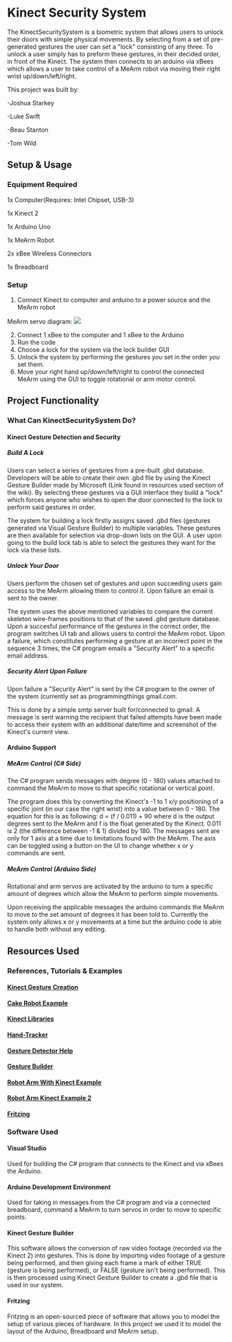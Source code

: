 # Kinect Security System

The KinectSecuritySystem is a biometric system that allows users to unlock their doors with simple physical movements. By selecting from a set of pre-generated gestures the user can set a "lock" consisting of any three. To unlock a user simply has to preform these gestures, in their decided order, in front of the Kinect. The system then connects to an arduino via xBees which allows a user to take control of a MeArm robot via moving their right wrist up/down/left/right.

This project was built by:

-Joshua Starkey

-Luke Swift

-Beau Stanton

-Tom Wild

## Setup & Usage

### Equipment Required

1x Computer(Requires: Intel Chipset, USB-3)

1x Kinect 2

1x Arduino Uno

1x MeArm Robot

2x xBee Wireless Connectors

1x Breadboard

### Setup

1. Connect Kinect to computer and arduino to a power source and the MeArm robot

MeArm servo diagram:
![](http://i.imgur.com/BBcRBLy.jpg)

2. Connect 1 xBee to the computer and 1 xBee to the Arduino
3. Run the code
4. Choose a lock for the system via the lock builder GUI
5. Unlock the system by performing the gestures *you* set in the order *you* set them.
6. Move your right hand up/down/left/right to control the connected MeArm using the GUI to toggle rotational or arm motor control.

## Project Functionality

### What Can KinectSecuritySystem Do?

#### Kinect Gesture Detection and Security
##### Build A Lock

Users can select a series of gestures from a pre-built .gbd database. Developers will be able to create their own .gbd file by using the Kinect Gesture Builder made by Microsoft (Link found in resources used section of the wiki). By selecting these gestures via a GUI interface they build a "lock" which forces anyone who wishes to open the door connected to the lock to perform said gestures in order.

The system for building a lock firstly assigns saved .gbd files (gestures generated via Visual Gesture Builder) to multiple variables. These gestures are then available for selection via drop-down lists on the GUI. A user upon going to the build lock tab is able to select the gestures they want for the lock via these lists.

##### Unlock Your Door

Users perform the chosen set of gestures and upon succeeding users gain access to the MeArm allowing them to control it. Upon failure an email is sent to the owner.

The system uses the above mentioned variables to compare the current skeleton wire-frames positions to that of the saved .gbd gesture database. Upon a succesful performance of the gestures in the correct order, the program switches UI tab and allows users to control the MeArm robot. Upon a failure, which constitutes performing a gesture at an incorrect point in the sequence 3 times, the C# program emails a "Security Alert" to a specific email address.

##### Security Alert Upon Failure

Upon failure a "Security Alert" is sent by the C# program to the owner of the system (currently set as programmingthings
gmail.com.

This is done by a simple smtp server built for/connected to gmail. A message is sent warning the recipient that failed attempts have been made to access their system with an additional date/time and screenshot of the Kinect's current view.

#### Arduino Support
##### MeArm Control (C# Side)

The C# program sends messages with degree (0 - 180) values attached to command the MeArm to move to that specific rotational or vertical point.

The program does this by converting the Kinect's -1 to 1 x/y positioning of a specific joint (in our case the right wrist) into a value between 0 - 180. The equation for this is as following: d = (f / 0.011) + 90 where d is the output degrees sent to the MeArm and f is the float generated by the Kinect. 0.011 is 2 (the difference between -1 & 1) divided by 180. The messages sent are only for 1 axis at a time due to limitations found with the MeArm. The axis can be toggled using a button on the UI to change whether x or y commands are sent.

##### MeArm Control (Arduino Side)

Rotational and arm servos are activated by the arduino to turn a specific amount of degrees which allow the MeArm to perform simple movements.

Upon receiving the applicable messages the arduino commands the MeArm to move to the set amount of degrees it has been told to. Currently the system only allows x or y movements at a time but the arduino code is able to handle both without any editing.

## Resources Used

### References, Tutorials & Examples

#### [Kinect Gesture Creation](https://channel9.msdn.com/Blogs/k4wdev/Custom-Gestures-End-to-End-with-Kinect-and-Visual-Gesture-Builder)

#### [Cake Robot Example](https://channel9.msdn.com/coding4fun/blog/Kinect--C--Arduino--Anoop--CakeRobot)

#### [Kinect Libraries](http://codigogenerativo.com/code/kinectpv2-k4w2-processing-library/)

#### [Hand-Tracker](https://github.com/OpenNI/OpenNI/blob/master/Samples/NiHandTracker/NiHandTracker.cpp)

#### [Gesture Detector Help](https://social.msdn.microsoft.com/Forums/en-US/239009cb-58cd-4556-b38b-831fd70ffe99/several-gestures-using-vgb-gesture-detector-on-code?forum=kinectv2sdk)

#### [Gesture Builder](http://kinect.github.io/tutorial/lab12/index.html)

#### [Robot Arm With Kinect Example](https://github.com/erolkaftanoglu/Robot-Arm-with-Kinect)

#### [Robot Arm Kinect Example 2](https://github.com/rwaldron/johnny-five/blob/master/docs/kinect-arm-controller.md)

#### [Fritzing](http://fritzing.org/home/)

### Software Used

#### Visual Studio

Used for building the C# program that connects to the Kinect and via xBees the Arduino.

#### Arduino Development Environment

Used for taking in messages from the C# program and via a connected breadboard, command a MeArm to turn servos in order to move to specific points.

#### Kinect Gesture Builder

This software allows the conversion of raw video footage (recorded via the Kinect 2) into gestures. This is done by importing video footage of a gesture being performed, and then giving each frame a mark of either TRUE (gesture is being performed), or FALSE (gesture isn't being performed). This is then processed using Kinect Gesture Builder to create a .gbd file that is used in our system.

#### Fritzing

Fritzing is an open-sourced piece of software that allows you to model the setup of various pieces of hardware. In this project we used it to model the layout of the Arduino, Breadboard and MeArm setup.

